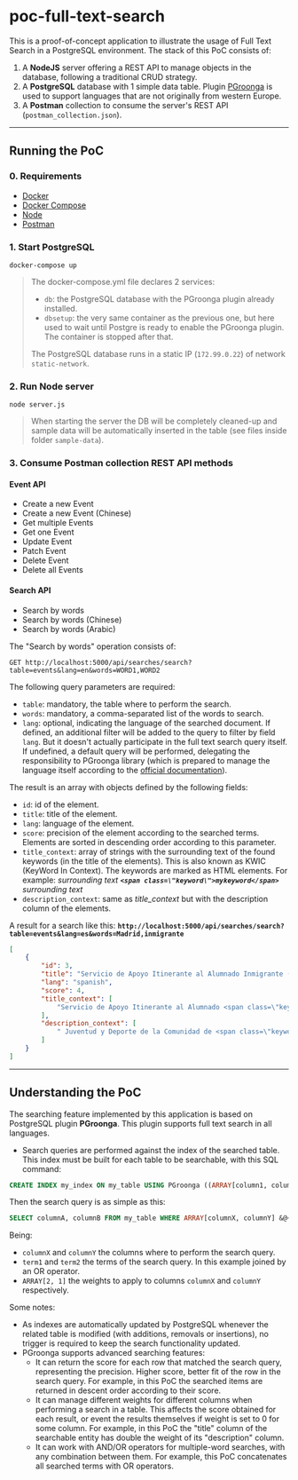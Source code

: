# poc-full-text-search

This is a proof-of-concept application to illustrate the usage of Full Text Search in a PostgreSQL environment. The stack of this PoC consists of:

1. A **NodeJS** server offering a REST API to manage objects in the database, following a traditional CRUD strategy.
2. A **PostgreSQL** database with 1 simple data table. Plugin [PGroonga](https://pgroonga.github.io/) is used to support languages that are not originally from western Europe.
3. A **Postman** collection to consume the server's REST API (`postman_collection.json`).

---

## Running the PoC

### 0. Requirements

- [Docker](https://docs.docker.com/get-docker/)
- [Docker Compose](https://docs.docker.com/compose/install/)
- [Node](https://nodejs.org/es/download/)
- [Postman](https://www.postman.com/downloads/)

### 1. Start PostgreSQL

```
docker-compose up
```

> The docker-compose.yml file declares 2 services:
> - `db`: the PostgreSQL database with the PGroonga plugin already installed.
> - `dbsetup`: the very same container as the previous one, but here used to wait until Postgre is ready to enable the PGroonga plugin. The container is stopped after that.
>
> The PostgreSQL database runs in a static IP (`172.99.0.22`) of network `static-network`.

### 2. Run Node server

```
node server.js
```

> When starting the server the DB will be completely cleaned-up and sample data will be automatically inserted in the table (see files inside folder `sample-data`).

### 3. Consume Postman collection REST API methods

#### Event API
- Create a new Event
- Create a new Event (Chinese)
- Get multiple Events
- Get one Event
- Update Event
- Patch Event
- Delete Event
- Delete all Events

#### Search API
- Search by words
- Search by words (Chinese)
- Search by words (Arabic)

The "Search by words" operation consists of:

`GET http://localhost:5000/api/searches/search?table=events&lang=en&words=WORD1,WORD2`

The following query parameters are required:
- `table`: mandatory, the table where to perform the search.
- `words`: mandatory, a comma-separated list of the words to search.
- `lang`: optional, indicating the language of the searched document. If defined, an additional filter will be added to the query to filter by field `lang`. But it doesn't actually participate in the full text search query itself. If undefined, a default query will be performed, delegating the responsibility to PGroonga library (which is prepared to manage the language itself according to the [official documentation](https://pgroonga.github.io/v1/reference/pgroonga-versus-textsearch-and-pg-trgm.html#index-creation)).

The result is an array with objects defined by the following fields:

- `id`: id of the element.
- `title`: title of the element.
- `lang`: language of the element.
- `score`: precision of the element according to the searched terms. Elements are sorted in descending order according to this parameter.
- `title_context`: array of strings with the surrounding text of the found keywords (in the title of the elements). This is also known as KWIC (KeyWord In Context). The keywords are marked as HTML elements. For example:  _surrounding text **`<span class=\"keyword\">mykeyword</span>`** surrounding text_
- `description_context`: same as *title_context* but with the description column of the elements.

A result for a search like this: **`http://localhost:5000/api/searches/search?table=events&lang=es&words=Madrid,inmigrante`**
```json
[
    {
        "id": 3,
        "title": "Servicio de Apoyo Itinerante al Alumnado Inmigrante (SAI)",
        "lang": "spanish",
        "score": 4,
        "title_context": [
            "Servicio de Apoyo Itinerante al Alumnado <span class=\"keyword\">Inmigrante</span> (SAI)"
        ],
        "description_context": [
            " Juventud y Deporte de la Comunidad de <span class=\"keyword\">Madrid</span> ofrece un servicio de apoyo y asesoramiento dirigido a facilitar la incorporación educativa del alumnado <span class=\"keyword\">inmigrante</span> que se escolariza a lo largo del curs"
        ]
    }
]
```

---

## Understanding the PoC

The searching feature implemented by this application is based on PostgreSQL plugin **PGroonga**. This plugin supports full text search in all languages.

- Search queries are performed against the index of the searched table. This index must be built for each table to be searchable, with this SQL command:

```sql
CREATE INDEX my_index ON my_table USING PGroonga ((ARRAY[column1, column2]));
```

Then the search query is as simple as this:

```sql
SELECT columnA, columnB FROM my_table WHERE ARRAY[columnX, columnY] &@~ ('term1 OR term2', ARRAY[2, 1], 'my_index')::pgroonga_full_text_search_condition
```

Being:
 - `columnX` and `columnY` the columns where to perform the search query.
 - `term1` and `term2` the terms of the search query. In this example joined by an OR operator.
 - `ARRAY[2, 1]` the weights to apply to columns `columnX` and `columnY` respectively.

Some notes:

- As indexes are automatically updated by PostgreSQL whenever the related table is modified (with additions, removals or insertions), no trigger is required to keep the search functionality updated.
- PGroonga supports advanced searching features:
    - It can return the score for each row that matched the search query, representing the precision. Higher score, better fit of the row in the search query. For example, in this PoC the searched items are returned in descent order according to their score.
    - It can manage different weights for different columns when performing a search in a table. This affects the score obtained for each result, or event the results themselves if weight is set to 0 for some column. For example, in this PoC the "title" column of the searchable entity has double the weight of its "description" column.
    - It can work with AND/OR operators for multiple-word searches, with any combination between them. For example, this PoC concatenates all searched terms with OR operators.